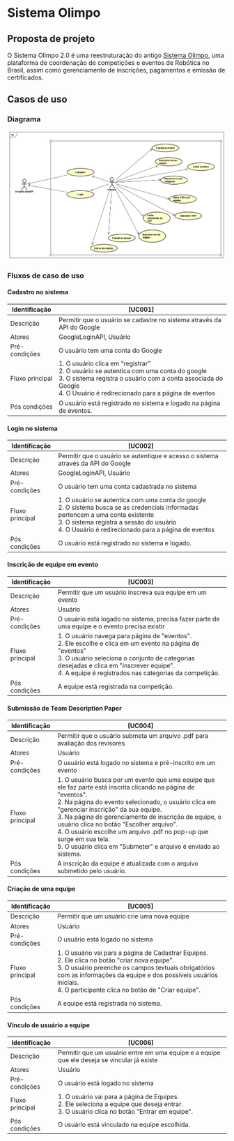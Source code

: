 # Sistema Olimpo

## Proposta de projeto

O Sistema Olimpo 2.0 é uma reestruturação do antigo [Sistema Olimpo](https://novo.sistemaolimpo.org/), uma plataforma de coordenação de competições e eventos de Robótica no Brasil, assim como gerenciamento de inscrições, pagamentos e emissão de certificados.

## Casos de uso

### Diagrama

![diagrama_uc](/resources/diagram_uc.png)

### Fluxos de caso de uso

#### Cadastro no sistema

| Identificação   | [UC001]                                                                                                                                                                                                                  |
| --------------- | ------------------------------------------------------------------------------------------------------------------------------------------------------------------------------------------------------------------------ |
| Descrição       | Permitir que o usuário se cadastre no sistema através da API do Google                                                                                                                                                   |
| Atores          | GoogleLoginAPI, Usuário                                                                                                                                                                                                  |
| Pré-condições   | O usuário tem uma conta do Google                                                                                                                                                                                        |
| Fluxo principal | 1. O usuário clica em “registrar” <br> 2. O usuário se autentica com uma conta do google <br> 3. O sistema registra o usuário com a conta associada do Google <br> 4. O Usuário é redirecionado para a página de eventos |
| Pós condições   | O usuário está registrado no sistema e logado na página de eventos.                                                                                                                                                      |

#### Login no sistema

| Identificação   | [UC002]                                                                                                                                                                                                                                          |
| --------------- | ------------------------------------------------------------------------------------------------------------------------------------------------------------------------------------------------------------------------------------------------ |
| Descrição       | Permitir que o usuário se autentique e acesso o sistema através da API do Google                                                                                                                                                                 |
| Atores          | GoogleLoginAPI, Usuário                                                                                                                                                                                                                          |
| Pré-condições   | O usuário tem uma conta cadastrada no sistema                                                                                                                                                                                                    |
| Fluxo principal | 1. O usuário se autentica com uma conta do google <br> 2. O sistema busca se as credenciais informadas pertencem a uma conta existente <br> 3. O sistema registra a sessão do usuário <br> 4. O Usuário é redirecionado para a página de eventos |
| Pós condições   | O usuário está registrado no sistema e logado.                                                                                                                                                                                                   |

#### Inscrição de equipe em evento

| Identificação   | [UC003]                                                                                                                                                                                                                                                                 |
| --------------- | ----------------------------------------------------------------------------------------------------------------------------------------------------------------------------------------------------------------------------------------------------------------------- |
| Descrição       | Permitir que um usuário inscreva sua equipe em um evento                                                                                                                                                                                                                |
| Atores          | Usuário                                                                                                                                                                                                                                                                 |
| Pré-condições   | O usuário está logado no sistema, precisa fazer parte de uma equipe e o evento precisa existir                                                                                                                                                                          |
| Fluxo principal | 1. O usuário navega para página de "eventos". <br> 2. Ele escolhe e clica em um evento na página de "eventos" <br>3. O usuário seleciona o conjunto de categorias desejadas e clica em "inscrever equipe". <br> 4. A equipe é registrados nas categorias da competição. |
| Pós condições   | A equipe está registrada na competição.                                                                                                                                                                                                                                 |

#### Submissão de Team Description Paper

| Identificação   | [UC004]                                                                                                                                                                                                                                                                                                                                                                                                                                                                    |
| --------------- | -------------------------------------------------------------------------------------------------------------------------------------------------------------------------------------------------------------------------------------------------------------------------------------------------------------------------------------------------------------------------------------------------------------------------------------------------------------------------- |
| Descrição       | Permitir que o usuário submeta um arquivo .pdf para avaliação dos revisores                                                                                                                                                                                                                                                                                                                                                                                                |
| Atores          | Usuário                                                                                                                                                                                                                                                                                                                                                                                                                                                                    |
| Pré-condições   | O usuário está logado no sistema e pré-inscrito em um evento                                                                                                                                                                                                                                                                                                                                                                                                               |
| Fluxo principal | 1. O usuário busca por um evento que uma equipe que ele faz parte está inscrita clicando na página de "eventos". <br> 2. Na página do evento selecionado, o usuário clica em "gerenciar inscrição" da sua equipe. <br> 3. Na página de gerenciamento de inscrição de equipe, o usuário clica no botão "Escolher arquivo". <br> 4. O usuário escolhe um arquivo .pdf no pop-up que surge em sua tela. <br> 5. O usuário clica em "Submeter" e arquivo é enviado ao sistema. |
| Pós condições   | A inscrição da equipe é atualizada com o arquivo submetido pelo usuário.                                                                                                                                                                                                                                                                                                                                                                                                   |

#### Criação de uma equipe

| Identificação   | [UC005]                                                                                                                                                                                                                                                                                  |
| --------------- | ---------------------------------------------------------------------------------------------------------------------------------------------------------------------------------------------------------------------------------------------------------------------------------------- |
| Descrição       | Permitir que um usuário crie uma nova equipe                                                                                                                                                                                                                                             |
| Atores          | Usuário                                                                                                                                                                                                                                                                                  |
| Pré-condições   | O usuário está logado no sistema                                                                                                                                                                                                                                                         |
| Fluxo principal | 1. O usuário vai para a página de Cadastrar Equipes. <br> 2. Ele clica no botão "criar nova equipe". <br> 3. O usuário preenche os campos textuais obrigatórios com as informações da equipe e dos possíveis usuários iniciais. <br> 4. O participante clica no botão de "Criar equipe". |
| Pós condições   | A equipe está registrada no sistema.                                                                                                                                                                                                                                                     |

#### Vínculo de usuário a equipe

| Identificação   | [UC006]                                                                                                                                                |
| --------------- | ------------------------------------------------------------------------------------------------------------------------------------------------------ |
| Descrição       | Permitir que um usuário entre em uma equipe e a equipe que ele deseja se vincular já existe                                                            |
| Atores          | Usuário                                                                                                                                                |
| Pré-condições   | O usuário está logado no sistema                                                                                                                       |
| Fluxo principal | 1. O usuário vai para a página de Equipes. <br> 2. Ele seleciona a equipe que deseja entrar. <br> 3. O usuário clica no botão "Entrar em equipe". <br> |
| Pós condições   | O usuário está vinculado na equipe escolhida.                                                                                                          |
